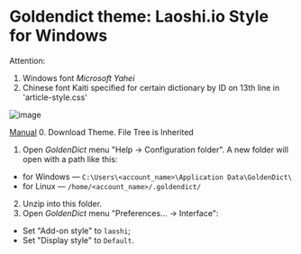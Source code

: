 # Goldendict theme: Laoshi.io Style for Windows

Attention: 
1. Windows font _Microsoft Yahei_
2. Chinese font Kaiti specified for certain dictionary by ID on 13th line in 'article-style.css'

![image](https://github.com/karpalig/goldendict-laoshi-theme/assets/7493374/12d0afc1-787b-4e79-bf5e-dcf24f5f89d1)

[Manual]([https://github.com/goldendict/goldendict/issues/719#issuecomment-1727057911])
0. Download Theme. File Tree is Inherited
1. Open _GoldenDict_ menu "Help → Configuration folder". A new folder will open with a path like this:
* for Windows — `C:\Users\<account_name>\Application Data\GoldenDict\`
* for Linux — `/home/<account_name>/.goldendict/`
2. Unzip into this folder.
3. Open _GoldenDict_ menu "Preferences... → Interface":
* Set "Add-on style" to `laoshi`;
* Set "Display style" to `Default`.
